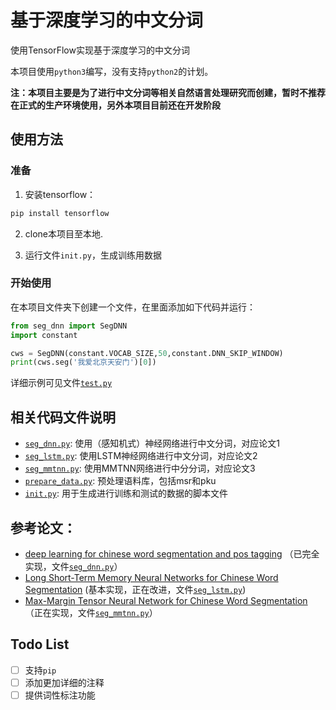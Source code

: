 # 基于深度学习的中文分词

使用TensorFlow实现基于深度学习的中文分词

本项目使用`python3`编写，没有支持`python2`的计划。

**注：本项目主要是为了进行中文分词等相关自然语言处理研究而创建，暂时不推荐在正式的生产环境使用，另外本项目目前还在开发阶段**

## 使用方法

### 准备

1. 安装tensorflow：
```python
pip install tensorflow
```

2. clone本项目至本地.

3. 运行文件`init.py`，生成训练用数据

### 开始使用

在本项目文件夹下创建一个文件，在里面添加如下代码并运行：

```python
from seg_dnn import SegDNN
import constant

cws = SegDNN(constant.VOCAB_SIZE,50,constant.DNN_SKIP_WINDOW)
print(cws.seg('我爱北京天安门')[0])
```

详细示例可见文件[`test.py`](https://github.com/supercoderhawk/DNN_CWS/blob/master/test.py)

## 相关代码文件说明

* [`seg_dnn.py`](https://github.com/supercoderhawk/DNN_CWS/blob/master/seg_dnn.py): 使用（感知机式）神经网络进行中文分词，对应论文1
* [`seg_lstm.py`](https://github.com/supercoderhawk/DNN_CWS/blob/master/seg_lstm.py): 使用LSTM神经网络进行中文分词，对应论文2
* [`seg_mmtnn.py`](https://github.com/supercoderhawk/DNN_CWS/blob/master/seg_mmtnn.py): 使用MMTNN网络进行中分分词，对应论文3
* [`prepare_data.py`](https://github.com/supercoderhawk/DNN_CWS/blob/master/prepare_data.py): 预处理语料库，包括msr和pku
* [`init.py`](https://github.com/supercoderhawk/DNN_CWS/blob/master/init.py): 用于生成进行训练和测试的数据的脚本文件

## 参考论文：

* [deep learning for chinese word segmentation and pos tagging](www.aclweb.org/anthology/D13-1061) （已完全实现，文件[`seg_dnn.py`](https://github.com/supercoderhawk/DNN_CWS/blob/master/seg_dnn.py)）
* [Long Short-Term Memory Neural Networks for Chinese Word Segmentation](http://www.emnlp2015.org/proceedings/EMNLP/pdf/EMNLP141.pdf) (基本实现，正在改进，文件[`seg_lstm.py`](https://github.com/supercoderhawk/DNN_CWS/blob/master/seg_lstm.py))
* [Max-Margin Tensor Neural Network for Chinese Word Segmentation](www.aclweb.org/anthology/P14-1028) （正在实现，文件[`seg_mmtnn.py`](https://github.com/supercoderhawk/DNN_CWS/blob/master/seg_mmtnn.py)）
## Todo List

- [ ] 支持`pip`
- [ ] 添加更加详细的注释
- [ ] 提供词性标注功能